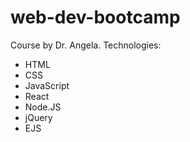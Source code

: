 # web-dev-bootcamp
Course by Dr. Angela. Technologies: 
 - HTML
 - CSS
 - JavaScript
 - React
 - Node.JS
 - jQuery
 - EJS
